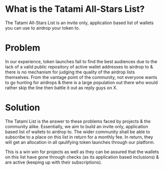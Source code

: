 # What is the Tatami All-Stars List?

The Tatami All-Stars List is an invite only, application based list of wallets you can use to airdrop your token to.

# Problem

In our experience, token launches fail to find the best audiences due to the lack of a valid public repository of active wallet addresses to airdrop to & there is no mechanism for judging the quality of the airdrop lists themselves. From the vantage point of the community, not everyone wants to go hunting for airdrops & there is a large population out there who would rather skip the line then battle it out as reply guys on X. 

# Solution

The Tatami List is the answer to these problems faced by projects & the community alike. Essentially, we aim to build an invite only, application based list of wallets to airdrop to. The wider community shall be able to subscribe to a place on this list in return for a monthly fee. In return, they will get an allocation in all qaulifying token launches through our platform. 

This is a win win for projects as well as they can be assured that the wallets on this list have gone through checks (as its application based inclusions) & are active (keeping up with their subscriptions). 
